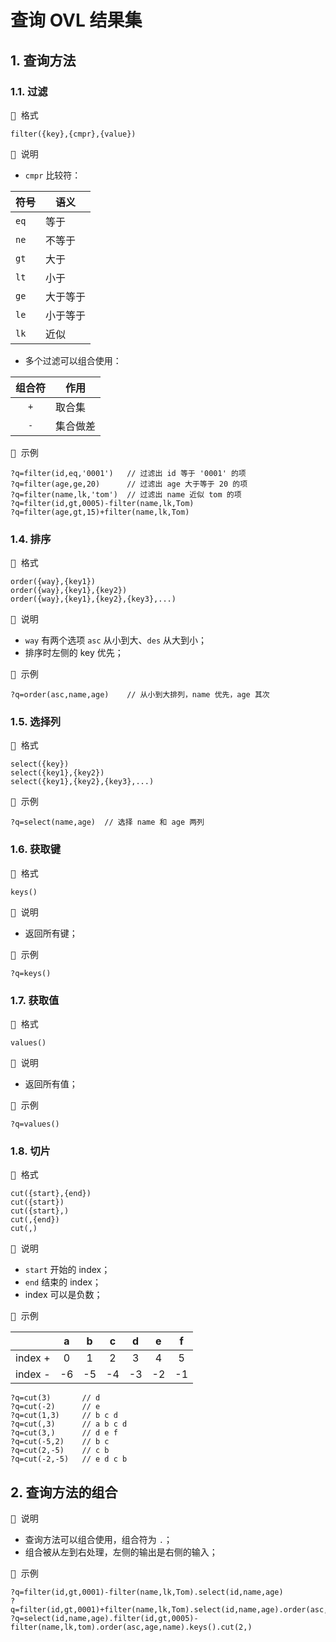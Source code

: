 # 查询 OVL 结果集

## 1. 查询方法

### 1.1. 过滤

<kbd>📌 格式</kbd>

```
filter({key},{cmpr},{value})
```

<kbd>📌 说明</kbd>

- `cmpr` 比较符：

| 符号 | 语义     |
| ---- | -------- |
| `eq` | 等于     |
| `ne` | 不等于   |
| `gt` | 大于     |
| `lt` | 小于     |
| `ge` | 大于等于 |
| `le` | 小于等于 |
| `lk` | 近似     |

- 多个过滤可以组合使用：

| 组合符 | 作用     |
| :----: | -------- |
|  `+`   | 取合集   |
|  `-`   | 集合做差 |

<kbd>📌 示例</kbd>

```
?q=filter(id,eq,'0001')   // 过滤出 id 等于 '0001' 的项
?q=filter(age,ge,20)      // 过滤出 age 大于等于 20 的项
?q=filter(name,lk,'tom')  // 过滤出 name 近似 tom 的项
?q=filter(id,gt,0005)-filter(name,lk,Tom)
?q=filter(age,gt,15)+filter(name,lk,Tom)
```

### 1.4. 排序

<kbd>📌 格式</kbd>

```
order({way},{key1})
order({way},{key1},{key2})
order({way},{key1},{key2},{key3},...)
```

<kbd>📌 说明</kbd>

- `way` 有两个选项 `asc` 从小到大、`des` 从大到小；
- 排序时左侧的 key 优先；

<kbd>📌 示例</kbd>

```
?q=order(asc,name,age)    // 从小到大排列，name 优先，age 其次
```

### 1.5. 选择列

<kbd>📌 格式</kbd>

```
select({key})
select({key1},{key2})
select({key1},{key2},{key3},...)
```

<kbd>📌 示例</kbd>

```
?q=select(name,age)  // 选择 name 和 age 两列
```

### 1.6. 获取键

<kbd>📌 格式</kbd>

```
keys()
```

<kbd>📌 说明</kbd>

- 返回所有键；

<kbd>📌 示例</kbd>

```
?q=keys()
```

### 1.7. 获取值

<kbd>📌 格式</kbd>

```
values()
```

<kbd>📌 说明</kbd>

- 返回所有值；

<kbd>📌 示例</kbd>

```
?q=values()
```

### 1.8. 切片

<kbd>📌 格式</kbd>

```
cut({start},{end})
cut({start})
cut({start},)
cut(,{end})
cut(,)
```

<kbd>📌 说明</kbd>

- `start` 开始的 index；
- `end` 结束的 index；
- index 可以是负数；

<kbd>📌 示例</kbd>

|         |  a  |  b  |  c  |  d  |  e  |  f  |
| :-----: | :-: | :-: | :-: | :-: | :-: | :-: |
| index + |  0  |  1  |  2  |  3  |  4  |  5  |
| index - | -6  | -5  | -4  | -3  | -2  | -1  |

```
?q=cut(3)       // d
?q=cut(-2)      // e
?q=cut(1,3)     // b c d
?q=cut(,3)      // a b c d
?q=cut(3,)      // d e f
?q=cut(-5,2)    // b c
?q=cut(2,-5)    // c b
?q=cut(-2,-5)   // e d c b
```

## 2. 查询方法的组合

<kbd>📌 说明</kbd>

- 查询方法可以组合使用，组合符为 `.`；
- 组合被从左到右处理，左侧的输出是右侧的输入；

<kbd>📌 示例</kbd>

```
?q=filter(id,gt,0001)-filter(name,lk,Tom).select(id,name,age)
?q=filter(id,gt,0001)+filter(name,lk,Tom).select(id,name,age).order(asc,age,name)
?q=select(id,name,age).filter(id,gt,0005)-filter(name,lk,tom).order(asc,age,name).keys().cut(2,)
```
